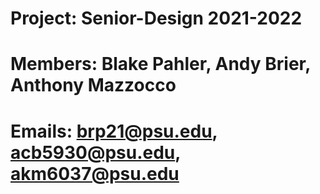 # Project: Senior-Design 2021-2022
# Members: Blake Pahler, Andy Brier, Anthony Mazzocco
# Emails: brp21@psu.edu, acb5930@psu.edu, akm6037@psu.edu
